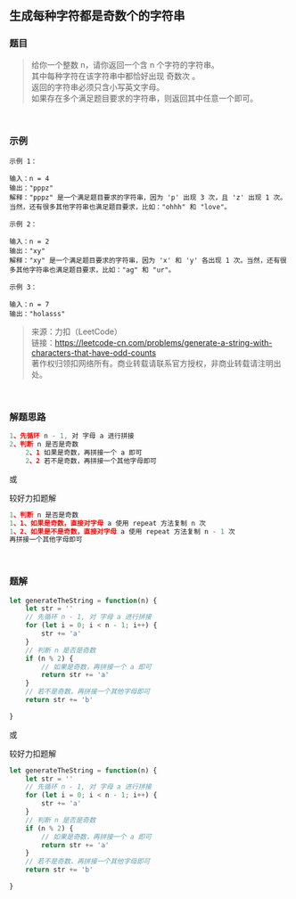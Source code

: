 ## 生成每种字符都是奇数个的字符串

### 题目
> 给你一个整数 n，请你返回一个含 n 个字符的字符串。<br>
其中每种字符在该字符串中都恰好出现 奇数次 。<br>
返回的字符串必须只含小写英文字母。<br>
如果存在多个满足题目要求的字符串，则返回其中任意一个即可。

<br>

### 示例
```
示例 1：

输入：n = 4
输出："pppz"
解释："pppz" 是一个满足题目要求的字符串，因为 'p' 出现 3 次，且 'z' 出现 1 次。当然，还有很多其他字符串也满足题目要求，比如："ohhh" 和 "love"。
```

```
示例 2：

输入：n = 2
输出："xy"
解释："xy" 是一个满足题目要求的字符串，因为 'x' 和 'y' 各出现 1 次。当然，还有很多其他字符串也满足题目要求，比如："ag" 和 "ur"。
```

```
示例 3：

输入：n = 7
输出："holasss"
```

>来源：力扣（LeetCode）<br>
链接：https://leetcode-cn.com/problems/generate-a-string-with-characters-that-have-odd-counts<br>
著作权归领扣网络所有。商业转载请联系官方授权，非商业转载请注明出处。

<br>

### 解题思路
```javascript
1、先循环 n - 1, 对 字母 a 进行拼接
2、判断 n 是否是奇数
    2、1 如果是奇数，再拼接一个 a 即可
    2、2 若不是奇数，再拼接一个其他字母即可
```

或

较好力扣题解
```javascript
1、判断 n 是否是奇数
1、1、如果是奇数，直接对字母 a 使用 repeat 方法复制 n 次
1、2、如果是不是奇数，直接对字母 a 使用 repeat 方法复制 n - 1 次
再拼接一个其他字母即可
```
<br>

### 题解
```javascript
let generateTheString = function(n) {
    let str = ''
    // 先循环 n - 1, 对 字母 a 进行拼接
    for (let i = 0; i < n - 1; i++) {
        str += 'a'   
    }
    // 判断 n 是否是奇数
    if (n % 2) {
        // 如果是奇数，再拼接一个 a 即可
        return str += 'a'
    }
    // 若不是奇数，再拼接一个其他字母即可
    return str += 'b'
    
}
```

或

较好力扣题解
```javascript
let generateTheString = function(n) {
    let str = ''
    // 先循环 n - 1, 对 字母 a 进行拼接
    for (let i = 0; i < n - 1; i++) {
        str += 'a'   
    }
    // 判断 n 是否是奇数
    if (n % 2) {
        // 如果是奇数，再拼接一个 a 即可
        return str += 'a'
    }
    // 若不是奇数，再拼接一个其他字母即可
    return str += 'b'
    
}
```

<br>
